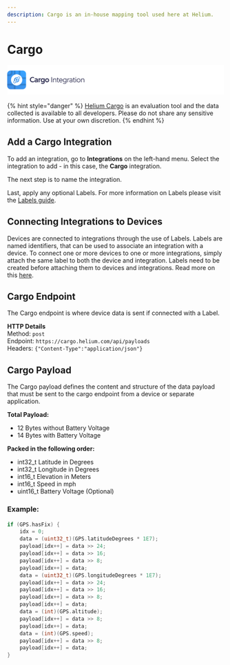```yaml
---
description: Cargo is an in-house mapping tool used here at Helium.
---
```


# Cargo

![](../../.gitbook/assets/artboard-copy-8.jpg)

{% hint style="danger" %}
[Helium Cargo](http://cargo.helium.com/) is an evaluation tool and the data collected is available to all developers. Please do not share any sensitive information. Use at your own discretion.
{% endhint %}

## Add a Cargo Integration

To add an integration, go to **Integrations** on the left-hand menu. Select the integration to add - in this case, the **Cargo** integration.

The next step is to name the integration.

Last, apply any optional Labels. For more information on Labels please visit the [Labels guide](https://github.com/helium/devdocs/tree/67b988ec351854ec4b7608e12b5b8f47f2456abf/console/labels/README.md).

## Connecting Integrations to Devices

Devices are connected to integrations through the use of Labels. Labels are named identifiers, that can be used to associate an integration with a device. To connect one or more devices to one or more integrations, simply attach the same label to both the device and integration. Labels need to be created before attaching them to devices and integrations. Read more on this [here](../labels.md).

## Cargo Endpoint

The Cargo endpoint is where device data is sent if connected with a Label.

**HTTP Details**  
Method: `post`  
Endpoint: `https://cargo.helium.com/api/payloads`  
Headers: `{"Content-Type":"application/json"}`

## Cargo Payload

The Cargo payload defines the content and structure of the data payload that must be sent to the cargo endpoint from a device or separate application.

**Total Payload:**

* 12 Bytes without Battery Voltage
* 14 Bytes with Battery Voltage

**Packed in the following order:**

* int32\_t Latitude in Degrees
* int32\_t Longitude in Degrees
* int16\_t Elevation in Meters
* int16\_t Speed in mph
* uint16\_t Battery Voltage \(Optional\)

### Example:

```c
if (GPS.hasFix) { 
    idx = 0;
    data = (uint32_t)(GPS.latitudeDegrees * 1E7);
    payload[idx++] = data >> 24;
    payload[idx++] = data >> 16;
    payload[idx++] = data >> 8;
    payload[idx++] = data;
    data = (uint32_t)(GPS.longitudeDegrees * 1E7);
    payload[idx++] = data >> 24;    
    payload[idx++] = data >> 16;
    payload[idx++] = data >> 8;
    payload[idx++] = data;
    data = (int)(GPS.altitude);
    payload[idx++] = data >> 8;
    payload[idx++] = data;    
    data = (int)(GPS.speed);
    payload[idx++] = data >> 8;
    payload[idx++] = data;
}
```

